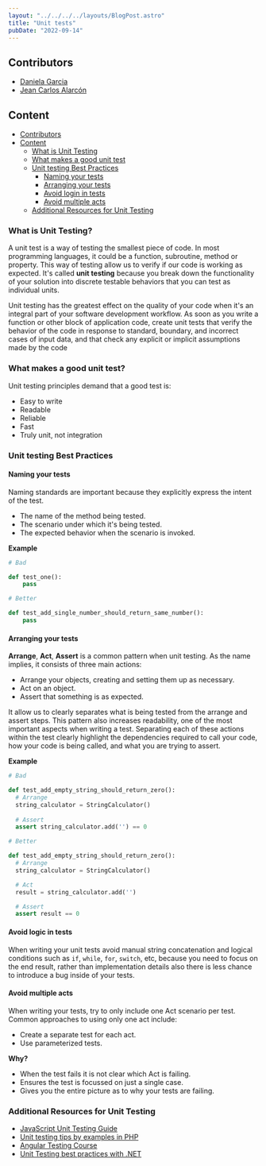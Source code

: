 ```yaml
---
layout: "../../../../layouts/BlogPost.astro"
title: "Unit tests"
pubDate: "2022-09-14"
---
```


## Contributors

- [Daniela Garcia](https://github.com/dsgarcia8)
- [Jean Carlos Alarcón](https://github.com/jcalarcon98)

## Content

- [Contributors](#contributors)
- [Content](#content)
  - [What is Unit Testing](#what-is-unit-testing)
  - [What makes a good unit test](#what-makes-a-good-unit-test)
  - [Unit testing Best Practices](#unit-testing-best-practices)
    - [Naming your tests](#naming-your-tests)
    - [Arranging your tests](#arranging-your-tests)
    - [Avoid login in tests](#avoid-logic-in-tests)
    - [Avoid multiple acts](#avoid-multiple-acts)
  - [Additional Resources for Unit Testing](#additional-resources-for-unit-testing)

### What is Unit Testing?

A unit test is a way of testing the smallest piece of code. In most programming languages, it could be a function, subroutine, method or property. This way of testing allow us to verify if our code is working as expected. It's called **unit testing** because you break down the functionality of your solution into discrete testable behaviors that you can test as individual units.

Unit testing has the greatest effect on the quality of your code when it's an integral part of your software development workflow. As soon as you write a function or other block of application code, create unit tests that verify the behavior of the code in response to standard, boundary, and incorrect cases of input data, and that check any explicit or implicit assumptions made by the code

### What makes a good unit test?

Unit testing principles demand that a good test is:

- Easy to write
- Readable
- Reliable
- Fast
- Truly unit, not integration

### Unit testing Best Practices

#### Naming your tests

Naming standards are important because they explicitly express the intent of the test.

- The name of the method being tested.
- The scenario under which it's being tested.
- The expected behavior when the scenario is invoked.

**Example**

```python
# Bad

def test_one():
    pass
```

```python
# Better

def test_add_single_number_should_return_same_number():
    pass
```

#### Arranging your tests

**Arrange**, **Act**, **Assert** is a common pattern when unit testing. As the name implies, it consists of three main actions:

- Arrange your objects, creating and setting them up as necessary.
- Act on an object.
- Assert that something is as expected.

It allow us to clearly separates what is being tested from the arrange and assert steps. This pattern also increases readability, one of the most important aspects when writing a test. Separating each of these actions within the test clearly highlight the dependencies required to call your code, how your code is being called, and what you are trying to assert.

**Example**

```python
# Bad

def test_add_empty_string_should_return_zero():
  # Arrange
  string_calculator = StringCalculator()
  
  # Assert
  assert string_calculator.add('') == 0

```

```python
# Better

def test_add_empty_string_should_return_zero():
  # Arrange
  string_calculator = StringCalculator()

  # Act
  result = string_calculator.add('')

  # Assert
  assert result == 0

```

#### Avoid logic in tests

When writing your unit tests avoid manual string concatenation and logical conditions such as `if`, `while`, `for`, `switch`, etc, because you need to focus on the end result, rather than implementation details also there is less chance to introduce a bug inside of your tests.

#### Avoid multiple acts

When writing your tests, try to only include one Act scenario per test. Common approaches to using only one act include:

- Create a separate test for each act.
- Use parameterized tests.

**Why?**

- When the test fails it is not clear which Act is failing.
- Ensures the test is focussed on just a single case.
- Gives you the entire picture as to why your tests are failing.

### Additional Resources for Unit Testing

- [JavaScript Unit Testing Guide](https://github.com/mawrkus/js-unit-testing-guide)
- [Unit testing tips by examples in PHP](https://github.com/sarven/unit-testing-tips)
- [Angular Testing Course](https://github.com/angular-university/angular-testing-course)
- [Unit Testing best practices with .NET](https://docs.microsoft.com/en-us/dotnet/core/testing/unit-testing-best-practices)
